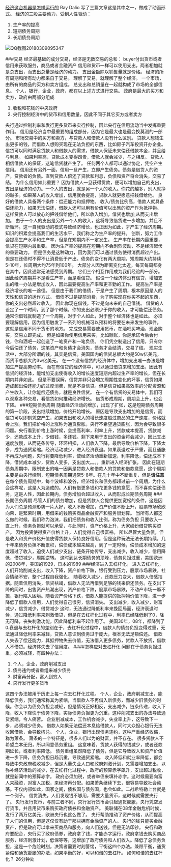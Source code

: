 [经济这台机器是怎样运行的](http://v.youku.com/v_show/id_XNjQ0OTQ5ODMy.html)
Ray Dalio 写了三篇文章这是其中之一，做成了动画形式。
经济的三股主要动力，受到人性驱动：
1. 生产率的提高
2. 短期债务周期
3. 长期债务周期

![QQ截图20180309095347](https://i.imgur.com/c6KAhyy.png)

###交易
经济最基础的成分交易，经济是无数交易的总和： buyer付出货币或者信用来获取服务，商品或者金融资产
信用和货币一样可以使用支出，两者相加就是总支出，而支出总量是经济的动力。
支出金额除以销售量就是价格。
经济的所有周期和所有动力都来自于交易。
理解了交易，就理解了整个经济。
一个市场，由所有的商品的买方和卖方组成。
总支出和总销量在一起就构成了市场的全部信息。
个人，银行，企业，政府，都在以上述方式进行交易。
政府是最大的买方和卖方，政府由两部分组成
1. 收税和花钱的中央政府
2. 央行控制经济中的货币和信用数量，因此不同于其它买方或者卖方

央行通过控制利率和发行更多货币来实行控制，因此央行在信用流动当中发挥重要作用。
信用是经济当中最重要的组成部分，因为它是最大也是最变换莫测的一部分。
市场交易中的买方和卖方，与贷款人和借款人没有什么区别。
贷款人想钱生出更多的钱，而借款人想购买现在无法负担的东西，比如房子汽车投资开办企业。
信贷可以同时满足贷款人和借款人的需求，借款人保证未来偿还借款本金，并且给与利息。
如果利率高，贷款成本变得昂贵，借款人就会减少，与之相反。
贷款人相信借款人的保证，这笔信贷就产生了。
任何两个人都可以通过协定，凭空产生信用。
信用还有另外一面，信用一旦产生，立即产生债务。债务是借贷人的资产，贷款者的负债。直到贷款人偿还了贷款和利息，负债和资产将会消失，交易了结。
为什么信用如此重要？
因为借款人一旦获得贷款，便可以增加自己的支出，支出是经济的动力。一个人的支出，就是另一个人的收入。你花的越多，别人就挣的越多。如果某人的收入增加，信用就会提高，贷款人就更愿意把钱借给他。
良好的借款人具备两个条件：偿还能力和抵押物。
收入/债务比例高，借款人就具备偿还能力，如果无法偿还，借款人还可以用有价值可以出售的资产作为抵押物。
这样贷款人可以放心的把钱借给他们，所以收入增加，借贷也增加,从而支出增加。
由于一个人的支出是另外一个人的收入，这将导致借贷进一步增加，并且不断循环。这一自我驱动的模式导致经济增长，也正因为如此，才产生了经济周期。
知识的积累会提高我们的生活水平，我们称之为生产率的提升。
创新，努力工作会提高生产水平和生产率，但是在短期内不一定发生。
生产率在长期内最重要，信贷在短期内最重要。
因为生产率的提高在短期内不会剧烈波动，不是经济起伏的重要动力。
但是债务是这种动力，因为我们可以通过债务使得消费超过产出。
但是在还债时不得不让消费低于产出。债务的变化有两大周期，短周期大约持续5-10年，长周期大约75年到100年。
大部分人因为距离变化太近，每天每周都身在其中，因此通常无法感受到周期。
它们三个相互作用成为我们经验的一部分。
因此经济周期并不是看生产率，而是看信贷。
假设一个经济体没有信贷，增加支出的唯一办法是增加收入，因此需要提高生产率和更辛勤的工作。
提高生产率是经济增长的唯一途径。
但是由于我们的借债，于是产生了周期，根本原因是人的天性和信贷的运作方式。
借债不过是提前消费，为了购买现在你买不起的东西，你的支出必然超过收入。
因此你现在借钱，不过是向未来的自己借钱。
借贷的人设定了一个时间，到了那个时候，你的支出必须少于你的收入，才可能偿还债务。
通常你借钱就制造了一个周期，对于个人如此，对于整个经济体也是如此。
必须要理解信用，因为信用触发了一系列的机械可以预料的将要在未来发生的事件。
这就是信用不同于货币的地方。
完成交易需要使用货币，在酒吧买啤酒，现金购买，交易立即完成。
但是如果你使用信用来买，比如赊账，你是承诺今后会付钱，你和酒吧一起创造了一笔资产和一笔负债。
你们凭空制造出了信用，只有你今后偿还了债务，这笔资产和负债才会消失，债务才会结清，交易了结。
现实生活中，大部分所谓的钱，其实是信贷。美国国内的信贷总额大约是50w亿美元，而货币总额大约3w亿美元。
在一个没有信贷的经济体中，增加支出唯一办法是增加生产提高劳动率。
而在有信贷的经济体中，可以通过借贷来增加支出，因此有信贷的经济体，能增加支出使得收入的增长速度短期内超过生产率的增长，但在长期内并非如此。
但是不要误解，信贷并非只会增加周期性变化的坏事，信贷如果造成超出偿还能力的过度消费，就是不良信贷。但是信贷如果高效率的分配资源和产生收入，让你能偿还债务，就是良性信贷。
在一个有信贷的交易体中，我们可以观察各种交易，看信贷如何推动经济增长。
借贷形成周期，周期会上升，也会下降。
###短期债务周期
随着经济活动的增加，出现了扩张，这是短期债务周期的第一阶段，支出继续增加，价格开始增长。
原因是导致支出增加的是信贷，而信贷可以即刻凭空产生，如果支出和收入的增长速度超过商品的生产速度，价格就会上涨。我们把价格的上涨称为通货膨胀。央行不希望通货膨胀，因为会导致很多问题。央行看到价格上涨时候，会提高利率，利率上升，贷款成本提高，贷款减少，还款成本上升，少借钱，多还钱。剩下来用于支出的资金将会减少，因此支出速度放慢，从而链条传导，环环相扣，人们收入下降，最后导致价格下降，下降太多，成为通货紧缩。经济活动减少，进入经济衰退。如果衰退过于严重，而且通胀不再成为问题，央行将要降低利率，使经济活动重新加速，利率降低，偿还成本下降，借贷成本减少，贷款人变多，支出加大。。。。重新进入经济扩张。
因此在短期债务周期中，限制支出的唯一因素是贷款人和借款人的贷款和借款意愿，这个周期主要是由央行控制，短期债务周期通常5-8年。在几十年中不断重复，但是**请注意**在每个债务周期中，每个波峰和波谷，经济增长和债务都超过前一个周期，为什么会这样呢，这是人为造成的。人们有借更多钱和花更多钱的意愿，而不喜欢偿还债务，这是人性，因此长期内，债务增加会超过收入，从而形成长期债务周期
###长期债务周期
尽管人们的债务增加，但是贷款人会提供更加宽松的条件，这是因为人们总是预测形势一片大好，收入不断增加，资产价值不断上升，股票市场欣欣向荣，是繁荣时期，用借来的钱购买商品金融资产和服务很划算。
当所有人都这么做的时候，我们称为泡沫，我们把债务和收入比例，称为债务负担
只要收入一直上升，债务负担就可以承受，与此同时，资产价格上升，大家纷纷借贷购买资产。
因为投资使得资产价格上升，人们觉得自己很富裕。
所以尽管大量负债，但是收入和资产价格升值使得贷款人保持良好信用。但是这种玩法无法长期持续，几十年来债务负担不断累积，偿债成本越来越高，到了一定时候，偿债成本增加的速度超过了收入，迫使人们减少支出，链条开始传导，支出减少，收入减少，信用降低，借贷减少，周期逆转。
这时到达长期债务的顶峰，债务负担过重，美国欧洲的2008年，美国的1929，日本的1989
###经济进入去杠杆化。
进入去杠杆化，人们开始削减支出，收入下降，资产价格下跌，银行受到压力，股票市场暴跌，社会情绪不安，整个过程自我强化。
随着收入减少，还款压力变大，借款人倍感拮据。随着信用消失，信贷枯竭，借款人无法再借到足够的钱来偿还债务。在支出下降的同时，出售资产热潮出现，资产价格下跌，股票市场暴跌，不动产市场一蹶不振，银行陷入困境。随着资产价格下跌，借款人能提供的抵押物价值下降，进一步降低了借款人信用，人们觉得自己很穷，信贷消失。
支出减少，收入减少，财富减少，信贷减少，借贷减少
这时，无法通过降低利率来挽回局面，经济衰退时候，通过降低利率来刺激借贷，但是在去杠杆化过程中，利率已经降低到了0，降无可降，丧失刺激功能。因此降低利率不起作用了。
美国30年，08年，都降到了0.衰退与去杠杆化的差别在于，去杠杆化过程中，借款人的债务负担变得过重，无法通过降低利率来减轻，贷款人意识到债务过于庞大，根本无法足额偿还。
借款人失去了偿还能力，其抵押物失去价值，无法借入更多债务，贷款人不放贷，借款人不借贷。经济体失去了信用度。
####怎样应对去杠杆化
问题在于债务负担过重，必须减轻，有四种办法：
1. 个人，企业，政府削减支出
2. 债务违约或者重组来减少债务
3. 财富再分配，富人到穷人
4. 央行发行更多货币

这四个办法被用于历史上每一次去杠杆化过程。
个人，企业，政府削减支出，能降低债务，我们通常称其为紧缩，当借款人不再借入新债务，而减少旧债务的时候。你会以为债务负担会减轻，但是情况正好相反，支出减少，链条传递，收入下降，收入下降快于债务下降，实际债务负担更为沉重，这种削减支出的办法导致通货紧缩，令人痛苦。
企业削减成本，工作机会减少，失业率上升，这导致下一步，必须减少债务。
借款人如果无法偿还本息给借款人，同时大众担心银行无法收回借款，会导致挤兑。
个人，企业，银行出现债务违约，这种严重经济收缩，称为萧条。
萧条的一个特征是，很多人们以为的财富，并不存在。
很多贷款人不希望血本无归，所以同意债务重组。
这意味着，贷款人获得的钱减少，或者还款期延长，或者利率降低。
债务重组虽然降低了债务，但是它导致收入和资产价值进一步下降，债务负担日趋沉重，导致通货紧缩。
收入降低和就业率降低，都会导致中央政府税收减少，但是大量失业人口和政府刺激计划，又需要增加支出，以弥补经济活动的减少，在去杠杆化过程中，政府的预算赤字飙升，支出超过税收，就是新闻中的预算赤字。
政府必须加税，或者举债来填补赤字。这时候需要向富人来融资，对富人加税，来经济再分配。如果萧条继续下去，很容易导致社会动荡。不仅内部如此，国家之间，债权国与债务国，也会如此。二战希特勒上台就是一个例子。
信贷消失，人们发现钱不够用，需要大量货币，这时候就需要央行了。
央行发行货币，与前三者不同，央行发行货币会引起通货膨胀，央行凭空发行货币，并且用货币来购买政府债券和金融资产。
美联储在08年金融危机时候，发行了两万亿美元，欧洲央行也这么做了。
央行帮助推动了资产价格，从而提高了人们的信用，但是这仅仅有助于那些拥有金融资产的人。
央行的钱只能买金融资产，但是政府可以拿来买商品和服务，向人们送钱，但是无法印钞。
央行和政府要配合，央行买了政府债券，政府拿了钱，才能赤字运行，政府拿钱去购买商品服务，经济刺激计划，低保等等，这增加了政府债务和人们收入。降低了总债务负担，这是一个危险时刻，决策者需要时刻警惕，平衡这四个办法。兼顾平衡，通货紧缩和通货膨胀的办法，如果平衡的好，可以和谐的去杠杆。
如何和谐的去杠杆化？
26分钟处
